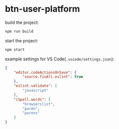 # btn-user-platform

build the project:
```bash
npm run build
```

start the project:
```bash
npm start
```

example settings for VS Code(`.vscode/settings.json`): 
```json
{
    "editor.codeActionsOnSave": {
        "source.fixAll.eslint": true
    },
    "eslint.validate": [
        "javascript"
    ],
    "cSpell.words": [
        "browserslist",
        "paren",
        "parens"
    ]
}
```